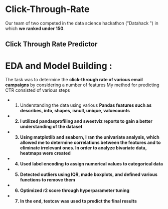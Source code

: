 # Click-Through-Rate
Our team of two competed in the data science hackathon ("Datahack ") in which <strong>we ranked under 150</strong>.
## Click Through Rate Predictor
# EDA and Model Building :
The task was to determine the <strong>click-through rate of various email campaigns</strong> by considering a number of features
My method for predicting CTR consisted of various steps
* 1. Understanding the data using various <strong>Pandas features such as describes, info, shapes, isnull, unique, valuecounts
* 2. I utilized <strong>pandasprofiling and sweetviz reports</strong> to gain a better understanding of the dataset
* 3. Using matplotlib and seaborn, I ran the univariate analysis, which allowed me to determine correlations between the features and to eliminate irrelevant ones. In order to analyze bivariate data, heatmaps were created
* 4. Used label encoding to assign numerical values to categorical data
* 5. Detected outliers using IQR, made boxplots, and defined various functions to remove them
* 6. Optimized r2 score through hyperparameter tuning
* 7. In the end, testcsv was used to predict the final results
